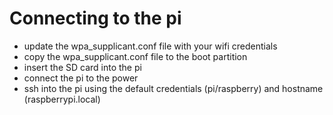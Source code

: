 # Connecting to the pi
- update the wpa_supplicant.conf file with your wifi credentials
- copy the wpa_supplicant.conf file to the boot partition
- insert the SD card into the pi
- connect the pi to the power
- ssh into the pi using the default credentials (pi/raspberry) and hostname (raspberrypi.local)
